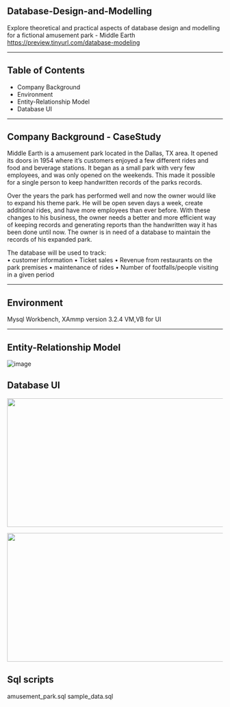 ## Database-Design-and-Modelling
Explore theoretical and practical aspects of database design and modelling for a fictional amusement park - Middle Earth
</br>
https://preview.tinyurl.com/database-modeling
<hr>

## Table of Contents
* Company Background
* Environment
* Entity-Relationship Model
* Database UI

<hr>

## Company Background - CaseStudy
Middle Earth is a amusement park located in the Dallas, TX area. It opened its doors in 1954 where it’s customers enjoyed a few different rides and food and beverage stations. It began as a small park with very few employees, and was only opened on the weekends. This made it possible for a single person to keep handwritten records of the parks records.

Over the years the park has performed well and now the owner would like to expand his theme park. He will be open seven days a week, create additional rides, and have more employees than ever before. With these changes to his business, the owner needs a better and more efficient way of keeping records and generating reports than the handwritten way it has been done until now. The owner is in need of a database to maintain the records of his expanded park.


The database will be used to track:<br>
•	customer information
•	Ticket sales
• Revenue from restaurants on the park premises
•	maintenance of rides
•	Number of footfalls/people visiting in a given period


<hr>

## Environment
Mysql Workbench, XAmmp version 3.2.4 VM,VB for UI 

<hr>

## Entity-Relationship Model

![image](https://user-images.githubusercontent.com/69738890/96193594-128b2600-0f0e-11eb-90d6-e05ac21ac877.png)

## Database UI

<p align="center">
  <img width="700" height="300" src="https://user-images.githubusercontent.com/69738890/96193694-59791b80-0f0e-11eb-9534-7606f828b822.png">
</p>

<p align="center">
  <img width="700" height="300" src="https://user-images.githubusercontent.com/69738890/96193773-90e7c800-0f0e-11eb-8239-f198775fd2bf.png">
</p>

  
## Sql scripts 
amusement_park.sql
sample_data.sql







